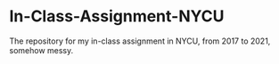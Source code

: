 # In-Class-Assignment-NYCU
The repository for my in-class assignment in NYCU, from 2017 to 2021, somehow messy.
